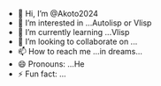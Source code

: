 - 👋 Hi, I’m @Akoto2024
- 👀 I’m interested in ...Autolisp or Vlisp
- 🌱 I’m currently learning ...Vlisp
- 💞️ I’m looking to collaborate on ...
- 📫 How to reach me ...in dreams...
- 😄 Pronouns: ...He
- ⚡ Fun fact: ...

<!---
Akoto2024/Akoto2024 is a ✨ special ✨ repository because its `README.md` (this file) appears on your GitHub profile.
You can click the Preview link to take a look at your changes.
--->
